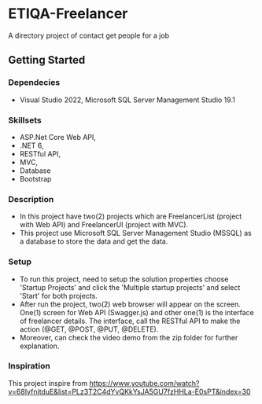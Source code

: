# ETIQA-Freelancer
A directory project of contact get people for a job

## Getting Started
### Dependecies
* Visual Studio 2022, Microsoft SQL Server Management Studio 19.1
### Skillsets
* ASP.Net Core Web API,
* .NET 6,
* RESTful API,
* MVC,
* Database
* Bootstrap
### Description
* In this project have two(2) projects which are FreelancerList (project with Web API) and FreelancerUI (project with MVC).
* This project use Microsoft SQL Server Management Studio (MSSQL) as a database to store the data and get the data.
### Setup
* To run this project, need to setup the solution properties choose 'Startup Projects' and click the 'Multiple startup projects' and select 'Start' for both projects.
* After run the project, two(2) web browser will appear on the screen. One(1) screen for Web API (Swagger.js) and other one(1) is the interface of freelancer details. The interface, call the RESTful API to make the action (@GET, @POST, @PUT, @DELETE).
* Moreover, can check the video demo from the zip folder for further explanation.
### Inspiration
This project inspire from https://www.youtube.com/watch?v=68IyfnjtduE&list=PLz3T2C4dYvQKkYsJA5GU7fzHHLa-E0sPT&index=30
